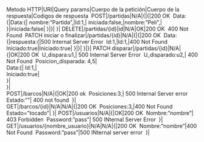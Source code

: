 Metodo HTTP|URI|Query params|Cuerpo de la petición|Cuerpo de la respuesta|Codigos de respuesta 
POST|/partidas|N/A|{|{|200 OK 
			Data:{|Data:{|
			nombre:”Partida”,|Id:1,|
			iniciada:false,|nombre:”Peli”,|
			}|iniciada:false|
			}|}|
				}|
DELETE|/partidas/{id}|id|N/A|OK|200 OK 
					400 Not Found 
PATCH iniciar o finalizar|/partidas/{id}|N/A|{|{|200 OK 
			Data:{|respuesta:{|500 Internal Server Error 
			Id:1,|Id:1,|400 Not Found 
			Iniciado:true|Iniciado:true|
			}|}|
			}|}|
PATCH disparar|/partidas/{id}|N/A|{|OK|200 OK 
			U_dispara:u1,|	500 Internal Server Error 
			U_disparado:u2,|	400 Not Found 
			Posicion_disparada: 4,5|	
			Data:{|	
			Id:1,|	
			Iniciado:true|	
			}|	
			}|	
POST|/barcos|N/A|{|OK|200 ok 
			Posiciones:3,|	500 Internal Server error 
			Estado:””|	400 not found 
			}|	
GET|/barcos/{id}|N/A|N/A|{|200 OK 
				Posiciones:3,|400 Not Found 
				Estado=”tocado”|
				}|
POST|/usuarios|N/A|{|OK|200 OK 
			Nombre:”nombre”|	403 Forbidden 
			Password:”pass”|	500 INternal Server Error 
			}|	
GET|/usuarios/{nombre_usuario}|N/A|N/A|{|200 OK 
				Nombre:”nombre”|400 Not Found 
				Password:”pass”|500 INternal server error 
				}|
